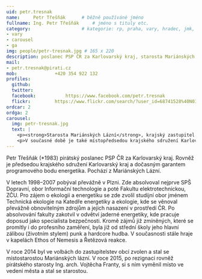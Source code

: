 ```yaml
---
uid: petr.tresnak
name:     Petr Třešňák  	# běžně používáné jméno
fullname: Ing. Petr Třešňák  	# jméno s tituly etc.
category:                 	# kategorie: rp, praha, vary, hradec, jmk, senat
- vary
- carousel
- ga
img: people/petr-tresnak.jpg # 165 x 220
description: poslanec PSP ČR za Karlovarský kraj, starosta Mariánských Lázní, zastupitel za Piráty v Karlovarském kraji, předseda krajského sdružení Pirátů v Karlovarském kraji             	# kratký popis, max 160 znaků
mail:
- petr.tresnak@pirati.cz
mob:			  +420 354 922 132
profiles:
  github:                 
  twitter:
  facebook: 		  https://www.facebook.com/petr.tresnak		  
  flickr:		  https://www.flickr.com/search/?user_id=68741528%40N03&sort=date-taken-desc&view_all=1&text=petr%20t%C5%99e%C5%A1%C5%88%C3%A1k
ordcar: 2
ordga: 2
carousel:
  img: petr-tresnak.jpg
  text: |
    <p><strong>Starosta Mariánských Lázní</strong>, krajský zastupitel a garant volebního programu pro oblast průmyslu a obchodu</p>
    <p>V současné době je také místopředsedou krajského sdružení Karlovarský kraj. Ing. Petr Třešňák je energetik v oblasti bezpečnosti jaderných elektráren, věnuje se mimo jiné obnovitelným zdrojům a jejich nasazení v prostředí ČR. Jedním z jeho úspěchů je nasazení transparentních bankovních účtů v Mariánských Lázních.</p>
---
```


Petr Třešňák (\*1983) pirátský poslanec PSP ČR za Karlovarský kraj. Rovněž je předsedou krajského sdružení Karlovarský kraj a dočasným garantem programového bodu energetika. Pochází z Mariánských Lázní.

V letech 1998–2007 pobýval převážně v Plzni. Zde absolvoval nejprve SPŠ Dopravní, obor Informační technologie a poté Fakultu elektrotechnickou, ZČU. Pro zájem o ekologii a energetiku se zde zvolil studijní obor jménem Technická ekologie na Katedře energetiky a ekologie, kde se věnoval převážně obnovitelným zdrojům a jejich nasazení v prostředí ČR. Po absolvování fakulty zakotvil v odvětví jaderné energetiky, kde pracuje doposud jako specialista bezpečnosti. Kromě zájmů již zmíněných, které se promítly i do profesního zaměření, byla již od střední školy jeho hlavní zálibou (životním stylem) punk a hardcore hudba. V současnosti stále hraje v kapelách Ethos of Nemesis a Řetězová reakce.

V roce 2014 byl ve volbách do zastupitelstev obcí zvolen a stal se místostarostou Mariánských lázní. V roce 2015, po rezignaci rovněž pirátského starosty Ing. arch. Vojtěcha Franty, si s ním vyměnil místo ve vedení města a stal se starostou.
